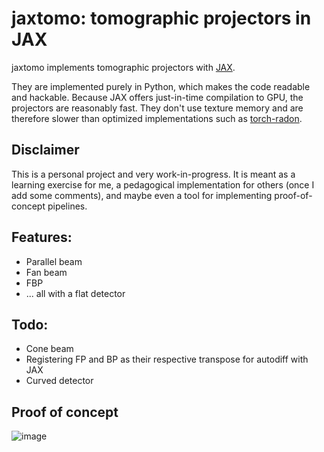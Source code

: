 # jaxtomo: tomographic projectors in JAX

jaxtomo implements tomographic projectors with [JAX](https://github.com/google/jax). 

They are implemented purely in Python, which makes the code readable and hackable. Because JAX offers just-in-time compilation to GPU, the projectors are reasonably fast. They don't use texture memory and are therefore slower than optimized implementations such as [torch-radon](https://github.com/matteo-ronchetti/torch-radon).

## Disclaimer

This is a personal project and very work-in-progress. It is meant as a learning exercise for me, a pedagogical implementation for others (once I add some comments), and maybe even a tool for implementing proof-of-concept pipelines.

## Features:

* Parallel beam
* Fan beam
* FBP
* ... all with a flat detector

## Todo: 

* Cone beam
* Registering FP and BP as their respective transpose for autodiff with JAX
* Curved detector

## Proof of concept

![image](https://user-images.githubusercontent.com/5190547/211376095-c383e8ed-dc1d-40be-8869-0261c1830ccb.png)

